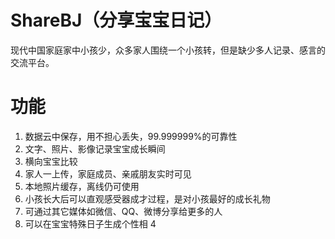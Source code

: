 # ShareBJ（分享宝宝日记）
现代中国家庭家中小孩少，众多家人围绕一个小孩转，但是缺少多人记录、感言的交流平台。

# 功能
1. 数据云中保存，用不担心丢失，99.999999%的可靠性
1. 文字、照片、影像记录宝宝成长瞬间
2. 横向宝宝比较
2. 家人一上传，家庭成员、亲戚朋友实时可见
1. 本地照片缓存，离线仍可使用
1. 小孩长大后可以直观感受器成才过程，是对小孩最好的成长礼物
2. 可通过其它媒体如微信、QQ、微博分享给更多的人
3. 可以在宝宝特殊日子生成个性相
4

